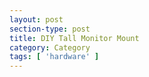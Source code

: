 ```yaml
---
layout: post
section-type: post
title: DIY Tall Monitor Mount
category: Category
tags: [ 'hardware' ]
---
```

<!-- Place this tag in your head or just before your close body tag. -->
<script type="text/javascript" src="https://apis.google.com/js/plusone.js"></script>

<!-- Place this tag where you want the widget to render. -->
<div class="g-post" data-href="https://plus.google.com/115988942600478124988/posts/jdk2RSVeFKj"></div>
